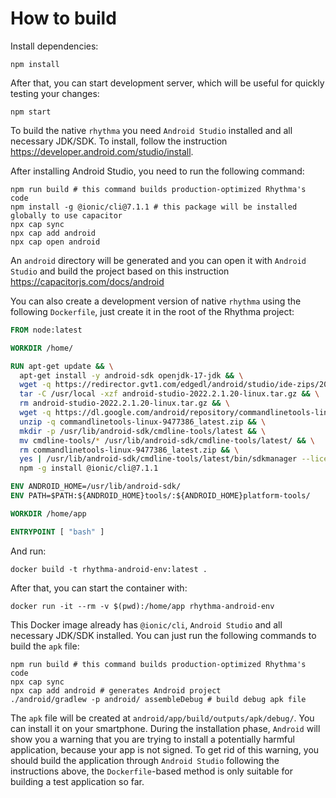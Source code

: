 # How to build

Install dependencies:

```shell
npm install
```

After that, you can start development server, which will be useful for quickly testing your changes:

```shell
npm start
```

To build the native `rhythma` you need `Android Studio` installed and all necessary JDK/SDK. To install, follow the instruction <https://developer.android.com/studio/install>.

After installing Android Studio, you need to run the following command:

```shell
npm run build # this command builds production-optimized Rhythma's code
npm install -g @ionic/cli@7.1.1 # this package will be installed globally to use capacitor
npx cap sync
npx cap add android
npx cap open android
```

An `android` directory will be generated and you can open it with `Android Studio` and build the project based on this instruction <https://capacitorjs.com/docs/android>

You can also create a development version of native `rhythma` using the following `Dockerfile`, just create it in the root of the Rhythma project:

```dockerfile
FROM node:latest

WORKDIR /home/

RUN apt-get update && \
  apt-get install -y android-sdk openjdk-17-jdk && \
  wget -q https://redirector.gvt1.com/edgedl/android/studio/ide-zips/2022.2.1.20/android-studio-2022.2.1.20-linux.tar.gz && \
  tar -C /usr/local -xzf android-studio-2022.2.1.20-linux.tar.gz && \
  rm android-studio-2022.2.1.20-linux.tar.gz && \
  wget -q https://dl.google.com/android/repository/commandlinetools-linux-9477386_latest.zip && \
  unzip -q commandlinetools-linux-9477386_latest.zip && \
  mkdir -p /usr/lib/android-sdk/cmdline-tools/latest && \
  mv cmdline-tools/* /usr/lib/android-sdk/cmdline-tools/latest/ && \
  rm commandlinetools-linux-9477386_latest.zip && \
  yes | /usr/lib/android-sdk/cmdline-tools/latest/bin/sdkmanager --licenses && \
  npm -g install @ionic/cli@7.1.1

ENV ANDROID_HOME=/usr/lib/android-sdk/
ENV PATH=$PATH:${ANDROID_HOME}tools/:${ANDROID_HOME}platform-tools/

WORKDIR /home/app

ENTRYPOINT [ "bash" ]
```

And run:

```shell
docker build -t rhythma-android-env:latest .
```

After that, you can start the container with:

```shell
docker run -it --rm -v $(pwd):/home/app rhythma-android-env
```

This Docker image already has `@ionic/cli`, `Android Studio` and all necessary JDK/SDK installed. You can just run the following commands to build the `apk` file:

```shell
npm run build # this command builds production-optimized Rhythma's code
npx cap sync
npx cap add android # generates Android project
./android/gradlew -p android/ assembleDebug # build debug apk file
```

The `apk` file will be created at `android/app/build/outputs/apk/debug/`. You can install it on your smartphone. During the installation phase, `Android` will show you a warning that you are trying to install a potentially harmful application, because your app is not signed. To get rid of this warning, you should build the application through `Android Studio` following the instructions above, the `Dockerfile`-based method is only suitable for building a test application so far.
